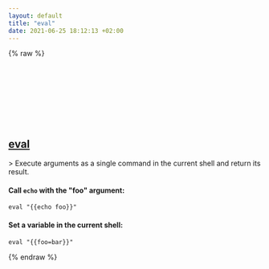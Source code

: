 ```yaml
---
layout: default
title: "eval"
date: 2021-06-25 18:12:13 +02:00
---
```

{% raw %}
<h2 id="eval">
  <a href="/en/linux/eval.html">eval</a> <a href="#eval"><svg class="icon">
    <use href="/assets/images/unicode_sprite.svg#link" />
  </svg></a>
</h2>
> Execute arguments as a single command in the current shell and return its result.

#### Call `echo` with the "foo" argument:
```shell
eval "{{echo foo}}"
```
#### Set a variable in the current shell:
```shell
eval "{{foo=bar}}"
```
{% endraw %}